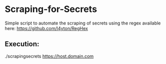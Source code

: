 # Scraping-for-Secrets

Simple script to automate the scraping of secrets using the regex available here: https://github.com/l4yton/RegHex

## Execution:

./scrapingsecrets https://host.domain.com
